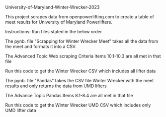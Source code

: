 University-of-Maryland-Winter-Wrecker-2023

This project scrapes data from openpowerlifting.com to create a table of meet results for University of Maryland Powerlifters.

Instructions: Run files stated in the below order

The pynb. file "Scrapping for Winter Wrecker Meet" takes all the data from the meet and formats it into a CSV. 

The Advanced Topic Web scraping Criteria Items 10.1-10.3 are all met in that file

Run this code to get the Winter Wrecker CSV which includes all lifter data


The pynb. file "Pandas" takes the CSV file Winter Wrecker with the meet results and only returns the data from UMD lifters

The Advance Topic Pandas Items 8.1-8.4 are all met in that file

Run this code to get the Winter Wrecker UMD CSV which includes only UMD lifter data



